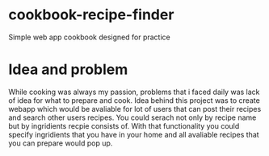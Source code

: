 # cookbook-recipe-finder
Simple web app cookbook designed for practice

# Idea and problem
While cooking was always my passion, problems that i faced daily was lack of idea for what to prepare and cook.
Idea behind this project was to create webapp which would be avaliable for lot of users that can post their recipes and search other users recipes.
You could serach not only by recipe name but by ingridients recpie consists of. With that functionality you could specify ingridients that you have in your home and all avaliable recipes that you can prepare would pop up.

